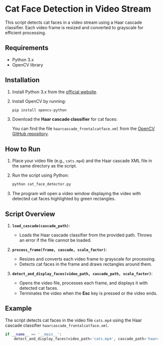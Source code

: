 # Cat Face Detection in Video Stream

This script detects cat faces in a video stream using a Haar cascade classifier. Each video frame is resized and converted to grayscale for efficient processing.

## Requirements

- Python 3.x
- OpenCV library

## Installation

1. Install Python 3.x from the [official website](https://www.python.org/downloads/).
2. Install OpenCV by running:

    ```bash
    pip install opencv-python
    ```

3. Download the **Haar cascade classifier** for cat faces:

    You can find the file `haarcascade_frontalcatface.xml` from the [OpenCV GitHub repository](https://github.com/opencv/opencv/tree/master/data/haarcascades).

## How to Run

1. Place your video file (e.g., `cats.mp4`) and the Haar cascade XML file in the same directory as the script.
2. Run the script using Python:

    ```bash
    python cat_face_detector.py
    ```

3. The program will open a video window displaying the video with detected cat faces highlighted by green rectangles.

## Script Overview

1. **`load_cascade(cascade_path)`**:
    - Loads the Haar cascade classifier from the provided path. Throws an error if the file cannot be loaded.
  
2. **`process_frame(frame, cascade, scale_factor)`**:
    - Resizes and converts each video frame to grayscale for processing.
    - Detects cat faces in the frame and draws rectangles around them.

3. **`detect_and_display_faces(video_path, cascade_path, scale_factor)`**:
    - Opens the video file, processes each frame, and displays it with detected cat faces.
    - Terminates the video when the **Esc** key is pressed or the video ends.

## Example

The script detects cat faces in the video file `cats.mp4` using the Haar cascade classifier `haarcascade_frontalcatface.xml`.

```python
if __name__ == '__main__':
    detect_and_display_faces(video_path='cats.mp4', cascade_path='haarcascade_frontalcatface.xml')

